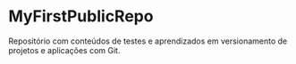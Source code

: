 # MyFirstPublicRepo
 Repositório com conteúdos de testes e aprendizados em versionamento de projetos e aplicações com Git.
